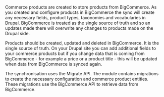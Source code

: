 Commerce products are created to store products from BigCommerce. As you created and configure products in BigCommerce the sync will create any necessary fields, product types, taxonomies and vocabularies in Drupal. BigCommerce is treated as the single source of truth and so an updates made there will overwrite any changes to products made on the Drupal side.

Products should be created, updated and deleted in BigCommerce. It is the single source of truth. On your Drupal site you can add additional fields to your commerce products but if you change data that is coming from BigCommerce - for example a price or a product title - this will be updated when data from BigCommerce is synced again.

The synchronisation uses the Migrate API. The module contains migrations to create the necessary configuration and commerce product entities. These migrations use the BigCommerce API to retrieve data from BigCommerce. 